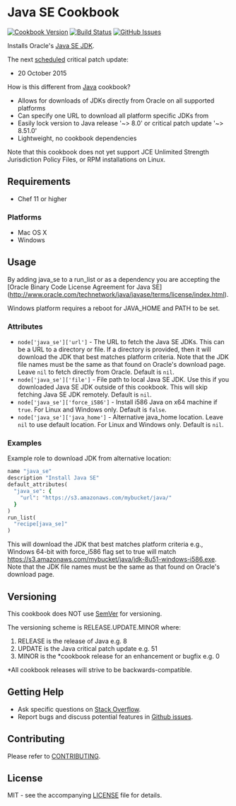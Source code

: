 # Java SE Cookbook

[![Cookbook Version](http://img.shields.io/cookbook/v/java_se.svg?style=flat-square)][cookbook]
[![Build Status](http://img.shields.io/travis/dhoer/chef-java_se.svg?style=flat-square)][travis]
[![GitHub Issues](http://img.shields.io/github/issues/dhoer/chef-java_se.svg?style=flat-square)][github]

[cookbook]: https://supermarket.chef.io/cookbooks/java_se
[travis]: https://travis-ci.org/dhoer/chef-java_se
[github]: https://github.com/dhoer/chef-java_se/issues

Installs Oracle's [Java SE JDK](http://www.oracle.com/technetwork/java/javase/downloads/jdk8-downloads-2133151.html).

The next [scheduled](http://www.oracle.com/technetwork/topics/security/alerts-086861.html) critical patch update:

- 20 October 2015

How is this different from [Java](https://github.com/agileorbit-cookbooks/java) cookbook?

- Allows for downloads of JDKs directly from Oracle on all supported platforms
- Can specify one URL to download all platform specific JDKs from 
- Easily lock version to Java release '~> 8.0' or critical patch update '~> 8.51.0'
- Lightweight, no cookbook dependencies

Note that this cookbook does not yet support JCE Unlimited Strength Jurisdiction Policy Files, 
or RPM installations on Linux.
                                                  
## Requirements

- Chef 11 or higher 

### Platforms

- Mac OS X
- Windows

## Usage

By adding java_se to a run_list or as a dependency you are accepting the 
[Oracle Binary Code License Agreement for Java SE]
(http://www.oracle.com/technetwork/java/javase/terms/license/index.html).

Windows platform requires a reboot for JAVA_HOME and PATH to be set.

### Attributes

- `node['java_se']['url']` - The URL to fetch the Java SE JDKs. This can be a URL to a directory or file. If 
a directory is provided, then it will download the JDK that best matches platform criteria.  Note that the JDK file 
names must be the same as that found on Oracle's download page. Leave `nil` to fetch directly from Oracle. 
Default is `nil`.
- `node['java_se']['file']` - File path to local Java SE JDK. Use this if you downloaded Java SE JDK outside of this
cookbook.  This will skip fetching Java SE JDK remotely. Default is `nil`.
- `node['java_se']['force_i586']` - Install i586 Java on x64 machine if `true`. For Linux and Windows only.
Default is `false`.
- `node['java_se']['java_home']` - Alternative java_home location. Leave `nil` to use default location. For Linux
and Windows only. Default is `nil`.

### Examples
 
Example role to download JDK from alternative location: 

```ruby
name "java_se"
description "Install Java SE"
default_attributes(
  "java_se": {
    "url": "https://s3.amazonaws.com/mybucket/java/"
  }
)
run_list(
  "recipe[java_se]"
)
```

This will download the JDK that best matches platform criteria e.g., Windows 64-bit with force_i586 flag set to true
will match https://s3.amazonaws.com/mybucket/java/jdk-8u51-windows-i586.exe.
Note that the JDK file names must be the same as that found on Oracle's download page. 

## Versioning

This cookbook does NOT use [SemVer](http://semver.org) for versioning.  

The versioning scheme is RELEASE.UPDATE.MINOR where:

1. RELEASE is the release of Java e.g. 8
2. UPDATE is the Java critical patch update e.g. 51
3. MINOR is the *cookbook release for an enhancement or bugfix e.g. 0

*All cookbook releases will strive to be backwards-compatible.

## Getting Help

- Ask specific questions on [Stack Overflow](http://stackoverflow.com/questions/tagged/chef-java_se).
- Report bugs and discuss potential features in
[Github issues](https://github.com/dhoer/chef-java_se/issues).

## Contributing

Please refer to [CONTRIBUTING](https://github.com/dhoer/chef-java_se/blob/master/CONTRIBUTING.md).

## License

MIT - see the accompanying [LICENSE](https://github.com/dhoer/chef-java_se/blob/master/LICENSE.md) file
for details.
